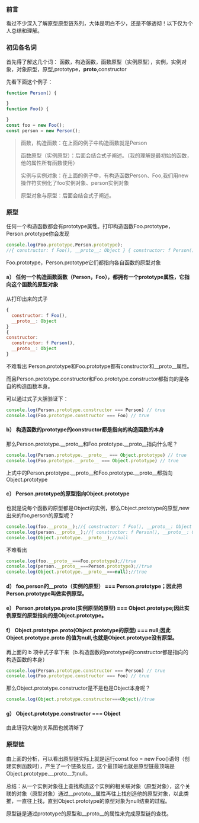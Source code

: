 ### 前言
看过不少深入了解原型原型链系列，大体是明白不少，还是不够透彻！以下仅为个人总结和理解。

### 初见各名词
首先得了解这几个词：
函数，构造函数，函数原型（实例原型），实例，实例对象，对象原型，原型,prototype，__proto__,constructor

先看下面这个例子：

```javascript
function Person() {

}
function Foo() {

}
const foo = new Foo();
const person = new Person();

```


> 函数，构造函数：在上面的例子中构造函数就是Person
>
> 函数原型（实例原型）：后面会结合式子阐述。（我的理解是最初始的函数，他的属性所有函数使用）
>
> 实例与实例对象：在上面的例子中，有构造函数Person、Foo,我们用new操作符实例化了foo实例对象、person实例对象
>
> 原型对象与原型：后面会结合式子阐述。

### 原型

任何一个构造函数都会有prototype属性。打印构造函数Foo.prototype，Person.prototype你会发现
```javascript
console.log(Foo.prototype,Person.prototype);
//{ constructor: f Foo(), __proto__: Object } { constructor: f Person(), __proto__: Object }
```
Foo.prototype，Person.prototype它们都指向各自函数的原型对象

#### a） 任何一个构造函数函数（Person，Foo），都拥有一个prototype属性，它指向这个函数的原型对象

从打印出来的式子
```javascript
{ 
  constructor: f Foo(),
  __proto__: Object 
} 
{ 
constructor: 
  constructor: f Person(),
  __proto__: Object 
}
```
不难看出 Person.prototype和Foo.prototype都有constructor和__proto__属性。

而且Person.prototype.constructor和Foo.prototype.constructor都指向的是各自的构造函数本身。

可以通过式子大胆验证下：

```javascript
console.log(Person.prototype.constructor === Person) // true
console.log(Foo.prototype.constructor === Foo) // true
```

#### b） 构造函数的prototype的constructor都是指向的构造函数的本身

那么Person.prototype.__proto__和Foo.prototype.__proto__指向什么呢？

```javascript
console.log(Person.prototype.__proto__ === Object.prototype) // true
console.log(Foo.prototype.__proto__ === Object.prototype) // true
```

上式中的Person.prototype.__proto__和Foo.prototype.__proto__都指向Object.prototype

#### c） Person.prototype的原型指向Object.prototype

也就是说每个函数的原型都是Object的实例，那么Object.prototype的原型,new出来的foo,person的原型呢？

```javascript
console.log(foo.__proto__);//{ constructor: f Foo(), __proto__: Object } 
console.log(person.__proto__);//{ constructor: f Person(), __proto__: Object }
console.log(Object.prototype.__proto__);//null
```

不难看出

```javascript
console.log(foo.__proto__===Foo.prototype);//true
console.log(person.__proto__===Person.prototype);//true
console.log(Object.prototype.__proto__===null);//true
```

#### d） foo,person的__proto（实例的原型）  === Person.prototype；因此把Person.prototype叫做实例原型。

#### e） Person.prototype.__proto__(实例原型的原型) === Object.prototype;因此实例原型的原型指向的是Object.prototype。

#### f） Object.prototype.__proto__(Object.prototype的原型) === null;因此Object.prototype.__proto__ 的值为null,也就是Object.prototype没有原型。

再上面的 b 项中式子拿下来（b.构造函数的prototype的constructor都是指向的构造函数的本身）

```javascript
console.log(Person.prototype.constructor === Person) // true
console.log(Foo.prototype.constructor === Foo) // true
```

那么Object.prototype.constructor是不是也是Object本身呢？

```javascript
console.log(Object.prototype.constructor===Object)//true
```

#### g） Object.prototype.constructor === Object

由此讶羽大佬的关系图也就清晰了

### 原型链

由上面的分析，可以看出原型链实际上就是运行const foo = new Foo()语句（创建实例函数时），产生了一个链条反应，这个最顶端也就是原型链最顶端是Object.prototype.__proto__为null。

总结：从一个实例对象往上查找构造这个实例的相关联对象（原型对象），这个关联的对象（原型对象）通过__prototo__属性再往上找创造他的原型对象，以此类推，一直往上找，直到Object.prototype的原型对象为null结束的过程。

原型链是通过prototype的原型和__proto__的属性来完成原型链的查找。



